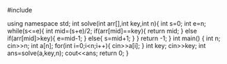 #include <iostream>

using namespace std;
int solve(int arr[],int key,int n){
    int s=0;
    int e=n;
    while(s<=e){
        int mid=(s+e)/2;
        if(arr[mid]==key){
            return mid;
        }
        else if(arr[mid]>key){
            e=mid-1;
        }
        else{
            s=mid+1;
        }
    }
    return -1;
}
int main()
{
    int n;
    cin>>n;
    int a[n];
    for(int i=0;i<n;i++){
        cin>>a[i];
    }
    int key;
    cin>>key;
    int ans=solve(a,key,n);
    cout<<ans;
 return 0;
}
